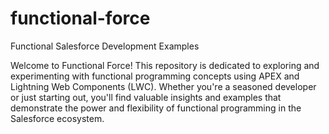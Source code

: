 # functional-force
Functional Salesforce Development Examples

Welcome to Functional Force! This repository is dedicated to exploring and experimenting with functional programming concepts using APEX and Lightning Web Components (LWC). Whether you're a seasoned developer or just starting out, you'll find valuable insights and examples that demonstrate the power and flexibility of functional programming in the Salesforce ecosystem.


